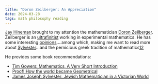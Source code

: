 ```yaml
---
title: "Doron Zeilberger: An Appreciation"
date: 2024-03-28
tags: math philosophy reading
---
```


[Jay Hineman](https://scholar.google.com/citations?user=wtcFMGEAAAAJ&hl=en&oi=ao) brought to my attention the mathematician [Doron Zeilberger](https://en.wikipedia.org/wiki/Doron_Zeilberger).  Zeilberger is an [ultrafinitist](https://en.wikipedia.org/wiki/Ultrafinitism) working in experimental mathematics.  He has some interesting [opinions](https://sites.math.rutgers.edu/~zeilberg/OPINIONS.html)....among which, making me want to read more about [Sylvester](https://sites.math.rutgers.edu/~zeilberg/Opinion75.html)...and the pernicious greek tradition of mathematics[1](https://sites.math.rutgers.edu/~zeilberg/Opinion184.html)[2](https://sites.math.rutgers.edu/~zeilberg/Opinion174.html) 

He provides some book recommendations:
- [Tim Gowers: Mathematics, A Very Short Introduction](https://amzn.to/43A2w5k)
- [Proof! How the world became Geometrical](https://amzn.to/43CYx8j)
- [James Joseph Sylvester: Jewish Mathematician in a Victorian World](https://amzn.to/3PG7OGG)
